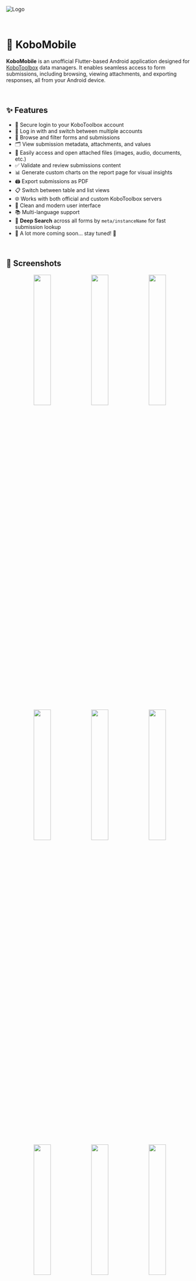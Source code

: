 
![Logo](https://www.kobotoolbox.org/assets/images/common/kobotoolbox_logo_default_for-light-bg.svg)

&nbsp;
# 📱 KoboMobile


**KoboMobile** is an unofficial Flutter-based Android application designed for [KoboToolbox](https://www.kobotoolbox.org/) data managers. It enables seamless access to form submissions, including browsing, viewing attachments, and exporting responses, all from your Android device.



&nbsp;
## ✨ Features

- 🔐 Secure login to your KoboToolbox account  
- 👥 Log in with and switch between multiple accounts  
- 📄 Browse and filter forms and submissions  
- 🗂️ View submission metadata, attachments, and values
- 📎 Easily access and open attached files (images, audio, documents, etc.) 
- ✅ Validate and review submissions content
- 📊 Generate custom charts on the report page for visual insights
- 🖨️ Export submissions as PDF  
- 📋 Switch between table and list views  
- 🌐 Works with both official and custom KoboToolbox servers
- 🎨 Clean and modern user interface
- 📚 Multi-language support
- 🔎 **Deep Search** across all forms by `meta/instanceName` for fast submission lookup  
- 🚧 A lot more coming soon... stay tuned! 🚀


&nbsp;
## 📱 Screenshots

<div align="center">
  <div>
    <img src="https://github.com/user-attachments/assets/bee56fc6-261d-4aa8-831c-ddfaa9d9e8a3" width="30%" />
    <img src="https://github.com/user-attachments/assets/9b4f9642-6fde-48a3-a2a8-f353194e81e9" width="30%" />
    <img src="https://github.com/user-attachments/assets/96e9eb5e-5ae5-4357-bb40-866af338fa8b" width="30%" />
    <img src="https://github.com/user-attachments/assets/249abe9b-ffef-421d-8c0e-a82311be7225" width="30%" />
    <img src="https://github.com/user-attachments/assets/67fae540-2ec9-413b-ad84-785920922a37" width="30%" />
    <img src="https://github.com/user-attachments/assets/16564538-2e7d-4a9b-a17e-4096e1aaaa1f" width="30%" />
    <img src="https://github.com/user-attachments/assets/4687489f-13a6-4e66-ac37-2eebc010f6cd" width="30%" />
    <img src="https://github.com/user-attachments/assets/9c4c96e0-a0ef-4118-9588-48b0c19a429b" width="30%" />
    <img src="https://github.com/user-attachments/assets/38d36da5-1379-46ca-83f9-11f4b71a85e4" width="30%" />
    <img src="https://github.com/user-attachments/assets/358c3c50-98c1-4399-b1fb-171346b1632a" width="30%" />
    <img src="https://github.com/user-attachments/assets/92868413-209b-4982-b84a-93fb6df8100d" width="30%" />
    <img src="https://github.com/user-attachments/assets/f51f517f-1f7b-49d8-b9d4-780e1009fccf" width="30%" />
    <img src="https://github.com/user-attachments/assets/7456177c-e4d5-4c14-ab33-9a21c8e8186d" width="30%" />
    <img src="https://github.com/user-attachments/assets/907edf6d-83b8-473a-9228-c3286e162833" width="30%" />
    <img src="https://github.com/user-attachments/assets/08ab36f0-71d7-4a09-8b3b-824feca43c92" width="30%" />
    <img src="https://github.com/user-attachments/assets/f7027ae3-d441-48e5-8071-771641fa2c39" width="30%" />
    <img src="https://github.com/user-attachments/assets/aa77c851-e587-4b98-be62-380fa22b7328" width="30%" />
    <img src="https://github.com/user-attachments/assets/5ca020c8-5c86-47af-b551-5392e12ed4a4" width="30%" />
  </div>
</div>




&nbsp;
## 📦 Download

The latest stable APK releases are available on the [GitHub Releases](https://github.com/omar-devlop/KoboMobile/releases) page.

#### Installation Instructions:
- Download the desired APK file to your Android device.  
- If prompted, enable installation from unknown sources in your device settings.  
- Open the downloaded APK file and follow the on-screen instructions to complete the installation.

> ⚠️ For security and the best experience, always use the latest official release.


&nbsp;
## 👨‍💻 For Developers & Contributors
### Prerequisites

- Flutter SDK (≥ 3.7.0)  
- Android Studio or VS Code with Flutter plugin  
- KoboToolbox account (optional for testing)

## Installation


```bash
git clone https://github.com/omar-devlop/KoboMobile.git
cd KoboMobile
flutter pub get
flutter run
```
    

#### 🔑 API Keys Setup

**Before running the app, you need to create a file to store your Cloudflare API credentials.**  
This is required for accessing AI features powered by [Cloudflare Workers AI](https://developers.cloudflare.com/workers-ai/).

Create this file:  
```plaintext
lib/core/api/api_keys.dart
```

and add the following variables with your own values:

```dart
const cloudflareApiToken = 'YOUR_CLOUDFLARE_API_TOKEN_HERE';
const cloudflareAccountId = 'YOUR_CLOUDFLARE_ACCOUNT_ID_HERE';
```
&nbsp;
## 🐞 Issues & Support

If you encounter any bugs or have feature requests, please open an issue on the GitHub repository.
&nbsp;
## 📫 Contact

For questions or suggestions, feel free to contact me at omar.alafa.work@gmail.com or open a discussion on the GitHub repo.
&nbsp;
## 🙋‍♂️ About Me

I'm a self-taught Flutter developer who loves learning by doing! 🎯  
Always open to tips, tricks, or friendly advice from senior devs. 🙌  
If you have some, don’t be shy — I’m all ears and ready to level up! 🚀🔥
